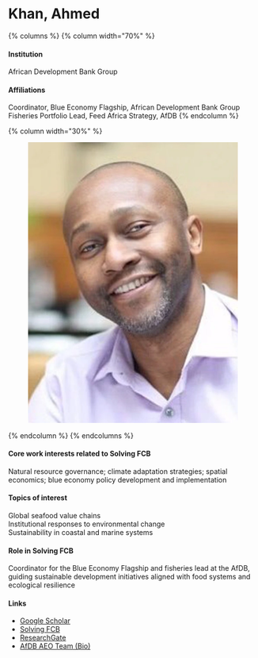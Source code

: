 # Khan, Ahmed

{% columns %}
{% column width="70%" %}
#### Institution

African Development Bank Group

#### Affiliations

Coordinator, Blue Economy Flagship, African Development Bank Group\
Fisheries Portfolio Lead, Feed Africa Strategy, AfDB
{% endcolumn %}

{% column width="30%" %}
<figure><img src="https://raw.githubusercontent.com/Solving-FCB/docs/refs/heads/main/.img/khan-a.webp" alt=""></figure>
{% endcolumn %}
{% endcolumns %}

#### Core work interests related to Solving FCB

Natural resource governance; climate adaptation strategies; spatial economics; blue economy policy development and implementation

#### Topics of interest

Global seafood value chains\
Institutional responses to environmental change\
Sustainability in coastal and marine systems

#### Role in Solving FCB

Coordinator for the Blue Economy Flagship and fisheries lead at the AfDB, guiding sustainable development initiatives aligned with food systems and ecological resilience

#### Links

* [Google Scholar](https://scholar.google.ca/citations?user=ppz24IIAAAAJ\&hl=en)
* [Solving FCB](https://solvingfcb.org/people/khan-a/)
* [ResearchGate](https://www.researchgate.net/profile/Ahmed-Khan-19)
* [AfDB AEO Team (Bio)](https://www.afdb.org/en/documents/document/african-economic-outlook-2023-mobilizing-private-sector-financing-for-climate-and-green-growth-in-africa-aeo-team-bios-166299)
